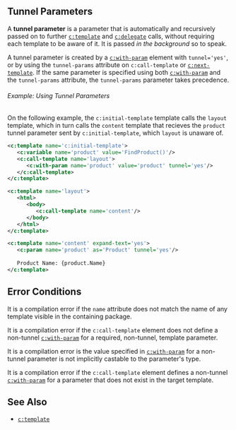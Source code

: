 ## Tunnel Parameters

<span id="dt-tunnel-parameter"></span>A **tunnel parameter** is a parameter that is automatically and recursively passed on to further [`c:template`](template.html) and [`c:delegate`](delegate.html) calls, without requiring each template to be aware of it. It is passed *in the background* so to speak.

A tunnel parameter is created by a [`c:with-param`](with-param.html) element with `tunnel='yes'`, or by using the `tunnel-params` attribute on `c:call-template` or [`c:next-template`](next-template.html). If the same parameter is specified using both [`c:with-param`](with-param.html) and the `tunnel-params` attribute, the `tunnel-params` parameter takes precedence.

<div class="note eg" markdown="1">

###### Example: Using Tunnel Parameters
On the following example, the `c:initial-template` template calls the `layout` template, which in turn calls the `content` template that recieves the `product`  tunnel parameter sent by `c:initial-template`, which `layout` is unaware of. 

```xml
<c:template name='c:initial-template'>
   <c:variable name='product' value='FindProduct()'/>
   <c:call-template name='layout'>
      <c:with-param name='product' value='product' tunnel='yes'/>
   </c:call-template>
</c:template>

<c:template name='layout'>
   <html>
      <body>
         <c:call-template name='content'/>
      </body>
   </html>
</c:template>

<c:template name='content' expand-text='yes'>
   <c:param name='product' as='Product' tunnel='yes'/>
   
   Product Name: {product.Name}
</c:template>
```

</div>

## Error Conditions

It is a compilation error if the `name` attribute does not match the name of any template visible in the containing package.

It is a compilation error if the `c:call-template` element does not define a non-tunnel [`c:with-param`](with-param.html) for a required, non-tunnel, template parameter.

It is a compilation error is the value specified in [`c:with-param`](with-param.html) for a non-tunnel parameter is not implicitly castable to the parameter's type.

It is a compilation error if the `c:call-template` element defines a non-tunnel [`c:with-param`](with-param.html) for a parameter that does not exist in the target template.

## See Also

- [`c:template`](template.html)
